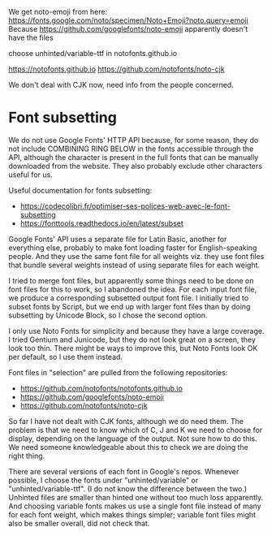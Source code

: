 We get noto-emoji from here:
https://fonts.google.com/noto/specimen/Noto+Emoji?noto.query=emoji
Because https://github.com/googlefonts/noto-emoji apparently doesn't have the
files

choose unhinted/variable-ttf in notofonts.github.io

https://notofonts.github.io
https://github.com/notofonts/noto-cjk

We don't deal with CJK now, need info from the people concerned.
# Font subsetting

We do not use Google Fonts' HTTP API because, for some reason, they do not
include COMBINING RING BELOW in the fonts accessible through the API, although
the character is present in the full fonts that can be manually downloaded from
the website. They also probably exclude other characters useful for us.

Useful documentation for fonts subsetting:

* https://codecolibri.fr/optimiser-ses-polices-web-avec-le-font-subsetting
* https://fonttools.readthedocs.io/en/latest/subset

Google Fonts' API uses a separate file for Latin Basic, another for everything
else, probably to make font loading faster for English-speaking people. And
they use the same font file for all weights viz. they use font files that
bundle several weights instead of using separate files for each weight.

I tried to merge font files, but apparently some things need to be done on font
files for this to work, so I abandoned the idea. For each input font file, we
produce a corresponding subsetted output font file. I initially tried to subset
fonts by Script, but we end up with larger font files than by doing subsetting
by Unicode Block, so I chose the second option.

I only use Noto Fonts for simplicity and because they have a large coverage. I
tried Gentium and Junicode, but they do not look great on a screen, they look
too thin. There might be ways to improve this, but Noto Fonts look OK per
default, so I use them instead.

Font files in "selection" are pulled from the following repositories:

* https://github.com/notofonts/notofonts.github.io
* https://github.com/googlefonts/noto-emoji
* https://github.com/notofonts/noto-cjk

So far I have not dealt with CJK fonts, although we do need them. The problem
is that we need to know which of C, J and K we need to choose for display,
depending on the language of the output. Not sure how to do this. We need
someone knowledgeable about this to check we are doing the right thing.

There are several versions of each font in Google's repos. Whenever possible, I
choose the fonts under "unhinted/variable" or "unhinted/variable-ttf". (I do
not know the difference between the two.) Unhinted files are smaller than
hinted one without too much loss apparently. And choosing variable fonts makes
us use a single font file instead of many for each font weight, which makes
things simpler; variable font files might also be smaller overall, did not
check that.
